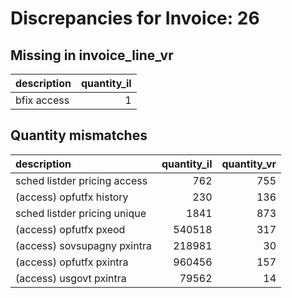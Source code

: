# Discrepancies for Invoice: 26

## Missing in invoice_line_vr

| description   |   quantity_il |
|:--------------|--------------:|
| bfix access   |             1 |

## Quantity mismatches

| description                  |   quantity_il |   quantity_vr |
|:-----------------------------|--------------:|--------------:|
| sched listder pricing access |           762 |           755 |
| (access) opfutfx history     |           230 |           136 |
| sched listder pricing unique |          1841 |           873 |
| (access) opfutfx pxeod       |        540518 |           317 |
| (access) sovsupagny pxintra  |        218981 |            30 |
| (access) opfutfx pxintra     |        960456 |           157 |
| (access) usgovt pxintra      |         79562 |            14 |
